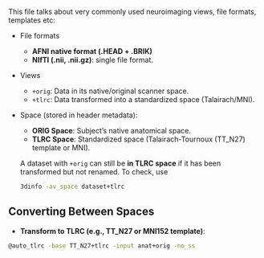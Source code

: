 This file talks about very commonly used neuroimaging views, file formats, templates etc: 

+ File formats
  - **AFNI native format (.HEAD + .BRIK)**
  - **NIfTI (.nii, .nii.gz)**: single file format.
+ Views
  - `+orig`: Data in its native/original scanner space.
  - `+tlrc`: Data transformed into a standardized space (Talairach/MNI).
+ Space (stored in header metadata):
  - **ORIG Space**: Subject’s native anatomical space.
  - **TLRC Space**: Standardized space (Talairach-Tournoux (TT_N27) template or MNI).
  
  A dataset with `+orig` can still be **in TLRC space** if it has been transformed but not renamed. To check, use
  ```bash
  3dinfo -av_space dataset+tlrc
  ```

## **Converting Between Spaces**
- **Transform to TLRC (e.g., TT_N27 or MNI152 template)**:
```bash
@auto_tlrc -base TT_N27+tlrc -input anat+orig -no_ss
 ```

